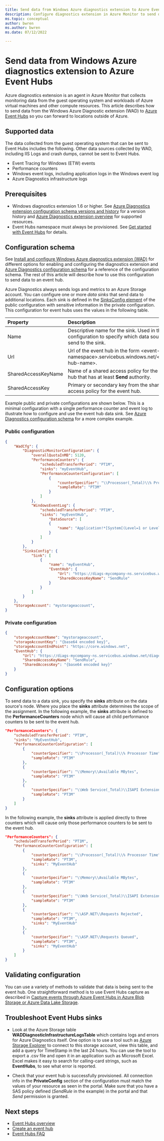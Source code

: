 ```yaml
---
title: Send data from Windows Azure diagnostics extension to Azure Event Hubs
description: Configure diagnostics extension in Azure Monitor to send data to Azure Event Hub so you can forward it to locations outside of Azure.
ms.topic: conceptual
author: bwren
ms.author: bwren
ms.date: 07/12/2022

---
```


# Send data from Windows Azure diagnostics extension to Azure Event Hubs
Azure diagnostics extension is an agent in Azure Monitor that collects monitoring data from the guest operating system and workloads of Azure virtual machines and other compute resources. This article describes how to send data from the Windows Azure Diagnostic extension (WAD) to [Azure Event Hubs](https://azure.microsoft.com/services/event-hubs/) so you can forward to locations outside of Azure.

## Supported data

The data collected from the guest operating system that can be sent to Event Hubs includes the following. Other data sources collected by WAD, including IIS Logs and crash dumps, cannot be sent to Event Hubs.

* Event Tracing for Windows (ETW) events
* Performance counters
* Windows event logs, including application logs in the Windows event log
* Azure Diagnostics infrastructure logs

## Prerequisites

* Windows diagnostics extension 1.6 or higher. See [Azure Diagnostics extension configuration schema versions and history](diagnostics-extension-versions.md) for a version history and [Azure Diagnostics extension overview](diagnostics-extension-overview.md) for supported resources.
* Event Hubs namespace must always be provisioned. See [Get started with Event Hubs](../../event-hubs/event-hubs-dotnet-standard-getstarted-send.md) for details.


## Configuration schema
See [Install and configure Windows Azure diagnostics extension (WAD)](diagnostics-extension-windows-install.md) for different options for enabling and configuring the diagnostics extension and [Azure Diagnostics configuration schema](diagnostics-extension-schema-windows.md) for a reference of the configuration schema. The rest of this article will describe how to use this configuration to send data to an event hub. 

Azure Diagnostics always sends logs and metrics to an Azure Storage account. You can configure one or more *data sinks* that send data to additional locations. Each sink is defined in the [SinksConfig element](diagnostics-extension-schema-windows.md#sinksconfig-element) of the public configuration with sensitive information in the private configuration. This configuration for event hubs uses the values in the following table.

| Property | Description |
|:---|:---|
| Name | Descriptive name for the sink. Used in the configuration to specify which data sources to send to the sink. |
| Url  | Url of the event hub in the form \<event-hubs-namespace\>.servicebus.windows.net/\<event-hub-name\>.          |
| SharedAccessKeyName | Name of a shared access policy for the event hub that has at least **Send** authority. |
| SharedAccessKey     | Primary or secondary key from the shared access policy for the event hub. |

Example public and private configurations are shown below. This is a minimal configuration with a single performance counter and event log to illustrate how to configure and use the event hub data sink. See [Azure Diagnostics configuration schema](diagnostics-extension-schema-windows.md) for a more complex example.

### Public configuration

```JSON
{
    "WadCfg": {
        "DiagnosticMonitorConfiguration": {
            "overallQuotaInMB": 5120,
            "PerformanceCounters": {
                "scheduledTransferPeriod": "PT1M",
                "sinks": "myEventHub",
                "PerformanceCounterConfiguration": [
                    {
                        "counterSpecifier": "\\Processor(_Total)\\% Processor Time",
                        "sampleRate": "PT3M"
                    }
                ]
            },
            "WindowsEventLog": {
                "scheduledTransferPeriod": "PT1M",
                "sinks": "myEventHub",
                    "DataSource": [
                    {
                        "name": "Application!*[System[(Level=1 or Level=2 or Level=3)]]"
                    }
                ]
            }
        },
        "SinksConfig": {
            "Sink": [
                {
                    "name": "myEventHub",
                    "EventHub": {
                        "Url": "https://diags-mycompany-ns.servicebus.windows.net/diageventhub",
                        "SharedAccessKeyName": "SendRule"
                    }
                }
            ]
        }
    },
    "StorageAccount": "mystorageaccount",
}
```


### Private configuration

```JSON
{
    "storageAccountName": "mystorageaccount",
    "storageAccountKey": "{base64 encoded key}",
    "storageAccountEndPoint": "https://core.windows.net",
    "EventHub": {
        "Url": "https://diags-mycompany-ns.servicebus.windows.net/diageventhub",
        "SharedAccessKeyName": "SendRule",
        "SharedAccessKey": "{base64 encoded key}"
    }
}
```



## Configuration options
To send data to a data sink, you specify the **sinks** attribute on the data source's node. Where you place the **sinks** attribute determines the scope of the assignment. In the following example, the **sinks** attribute is defined to the **PerformanceCounters** node which will cause all child performance counters to be sent to the event hub.

```JSON
"PerformanceCounters": {
    "scheduledTransferPeriod": "PT1M",
    "sinks": "MyEventHub",
    "PerformanceCounterConfiguration": [
        {
            "counterSpecifier": "\\Processor(_Total)\\% Processor Time",
            "sampleRate": "PT3M"
        },
        {
            "counterSpecifier": "\\Memory\\Available MBytes",
            "sampleRate": "PT3M"
        },
        {
            "counterSpecifier": "\\Web Service(_Total)\\ISAPI Extension Requests/sec",
            "sampleRate": "PT3M"
        }
    ]
}
```


In the following example, the **sinks** attribute is applied directly to three counters which will cause only those performance counters to be sent to the event hub. 

```JSON
"PerformanceCounters": {
    "scheduledTransferPeriod": "PT1M",
    "PerformanceCounterConfiguration": [
        {
            "counterSpecifier": "\\Processor(_Total)\\% Processor Time",
            "sampleRate": "PT3M",
            "sinks": "MyEventHub"
        },
        {
            "counterSpecifier": "\\Memory\\Available MBytes",
            "sampleRate": "PT3M"
        },
        {
            "counterSpecifier": "\\Web Service(_Total)\\ISAPI Extension Requests/sec",
            "sampleRate": "PT3M"
        },
        {
            "counterSpecifier": "\\ASP.NET\\Requests Rejected",
            "sampleRate": "PT3M",
            "sinks": "MyEventHub"
        },
        {
            "counterSpecifier": "\\ASP.NET\\Requests Queued",
            "sampleRate": "PT3M",
            "sinks": "MyEventHub"
        }
    ]
}
```

## Validating configuration
You can use a variety of methods to validate that data is being sent to the event hub. One straightforward method is to use Event Hubs capture as described in [Capture events through Azure Event Hubs in Azure Blob Storage or Azure Data Lake Storage](../../event-hubs/event-hubs-capture-overview.md). 


## Troubleshoot Event Hubs sinks

- Look at the Azure Storage table **WADDiagnosticInfrastructureLogsTable** which contains logs and errors for Azure Diagnostics itself. One option is to use a tool such as [Azure Storage Explorer](https://www.storageexplorer.com) to connect to this storage account, view this table, and add a query for TimeStamp in the last 24 hours. You can use the tool to export a .csv file and open it in an application such as Microsoft Excel. Excel makes it easy to search for calling-card strings, such as **EventHubs**, to see what error is reported.  

- Check that your event hub is successfully provisioned. All connection info in the **PrivateConfig** section of the configuration must match the values of your resource as seen in the portal. Make sure that you have a SAS policy defined (*SendRule* in the example) in the portal and that *Send* permission is granted.  

## Next steps

* [Event Hubs overview](../../event-hubs/event-hubs-about.md)
* [Create an event hub](../../event-hubs/event-hubs-create.md)
* [Event Hubs FAQ](../../event-hubs/event-hubs-faq.yml)

<!-- Images. -->
[0]: ../../event-hubs/media/event-hubs-streaming-azure-diags-data/dashboard.png



